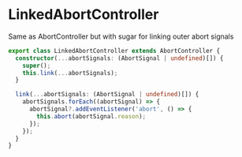 # LinkedAbortController    

Same as AbortController but with sugar for linking outer abort signals  

```ts
export class LinkedAbortController extends AbortController {
  constructor(...abortSignals: (AbortSignal | undefined)[]) {
    super();
    this.link(...abortSignals);
  }

  link(...abortSignals: (AbortSignal | undefined)[]) {
    abortSignals.forEach((abortSignal) => {
      abortSignal?.addEventListener('abort', () => {
        this.abort(abortSignal.reason);
      });
    });
  }
}
```
